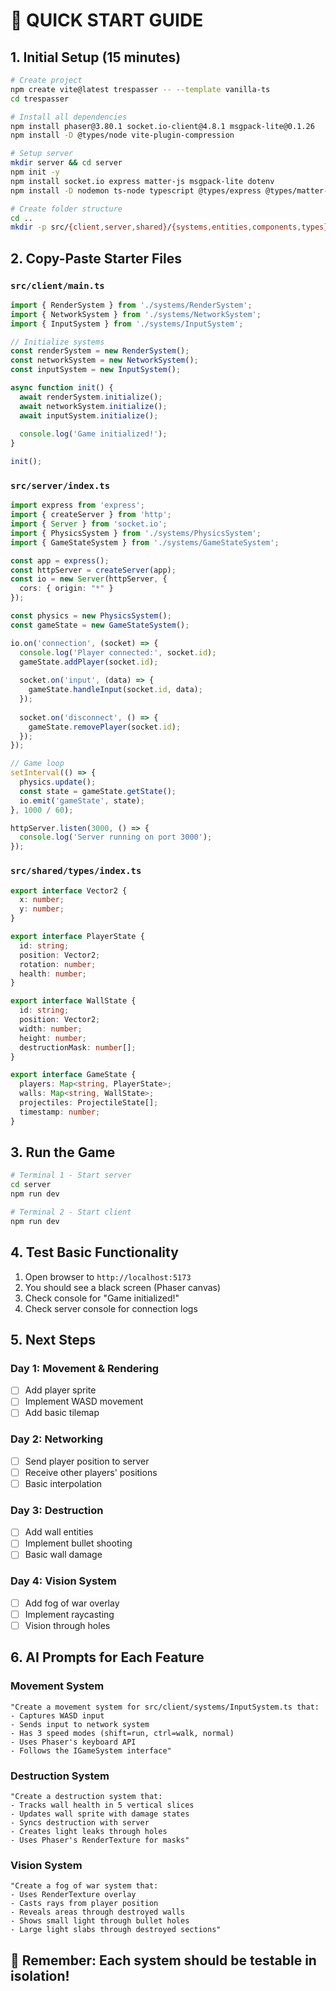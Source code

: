 # 🚀 QUICK START GUIDE

## 1. Initial Setup (15 minutes)

```bash
# Create project
npm create vite@latest trespasser -- --template vanilla-ts
cd trespasser

# Install all dependencies
npm install phaser@3.80.1 socket.io-client@4.8.1 msgpack-lite@0.1.26
npm install -D @types/node vite-plugin-compression

# Setup server
mkdir server && cd server
npm init -y
npm install socket.io express matter-js msgpack-lite dotenv
npm install -D nodemon ts-node typescript @types/express @types/matter-js

# Create folder structure
cd ..
mkdir -p src/{client,server,shared}/{systems,entities,components,types}
```

## 2. Copy-Paste Starter Files

### `src/client/main.ts`
```typescript
import { RenderSystem } from './systems/RenderSystem';
import { NetworkSystem } from './systems/NetworkSystem';
import { InputSystem } from './systems/InputSystem';

// Initialize systems
const renderSystem = new RenderSystem();
const networkSystem = new NetworkSystem();
const inputSystem = new InputSystem();

async function init() {
  await renderSystem.initialize();
  await networkSystem.initialize();
  await inputSystem.initialize();
  
  console.log('Game initialized!');
}

init();
```

### `src/server/index.ts`
```typescript
import express from 'express';
import { createServer } from 'http';
import { Server } from 'socket.io';
import { PhysicsSystem } from './systems/PhysicsSystem';
import { GameStateSystem } from './systems/GameStateSystem';

const app = express();
const httpServer = createServer(app);
const io = new Server(httpServer, {
  cors: { origin: "*" }
});

const physics = new PhysicsSystem();
const gameState = new GameStateSystem();

io.on('connection', (socket) => {
  console.log('Player connected:', socket.id);
  gameState.addPlayer(socket.id);
  
  socket.on('input', (data) => {
    gameState.handleInput(socket.id, data);
  });
  
  socket.on('disconnect', () => {
    gameState.removePlayer(socket.id);
  });
});

// Game loop
setInterval(() => {
  physics.update();
  const state = gameState.getState();
  io.emit('gameState', state);
}, 1000 / 60);

httpServer.listen(3000, () => {
  console.log('Server running on port 3000');
});
```

### `src/shared/types/index.ts`
```typescript
export interface Vector2 {
  x: number;
  y: number;
}

export interface PlayerState {
  id: string;
  position: Vector2;
  rotation: number;
  health: number;
}

export interface WallState {
  id: string;
  position: Vector2;
  width: number;
  height: number;
  destructionMask: number[];
}

export interface GameState {
  players: Map<string, PlayerState>;
  walls: Map<string, WallState>;
  projectiles: ProjectileState[];
  timestamp: number;
}
```

## 3. Run the Game

```bash
# Terminal 1 - Start server
cd server
npm run dev

# Terminal 2 - Start client
npm run dev
```

## 4. Test Basic Functionality

1. Open browser to `http://localhost:5173`
2. You should see a black screen (Phaser canvas)
3. Check console for "Game initialized!"
4. Check server console for connection logs

## 5. Next Steps

### Day 1: Movement & Rendering
- [ ] Add player sprite
- [ ] Implement WASD movement
- [ ] Add basic tilemap

### Day 2: Networking
- [ ] Send player position to server
- [ ] Receive other players' positions
- [ ] Basic interpolation

### Day 3: Destruction
- [ ] Add wall entities
- [ ] Implement bullet shooting
- [ ] Basic wall damage

### Day 4: Vision System
- [ ] Add fog of war overlay
- [ ] Implement raycasting
- [ ] Vision through holes

## 6. AI Prompts for Each Feature

### Movement System
```
"Create a movement system for src/client/systems/InputSystem.ts that:
- Captures WASD input
- Sends input to network system
- Has 3 speed modes (shift=run, ctrl=walk, normal)
- Uses Phaser's keyboard API
- Follows the IGameSystem interface"
```

### Destruction System
```
"Create a destruction system that:
- Tracks wall health in 5 vertical slices
- Updates wall sprite with damage states
- Syncs destruction with server
- Creates light leaks through holes
- Uses Phaser's RenderTexture for masks"
```

### Vision System
```
"Create a fog of war system that:
- Uses RenderTexture overlay
- Casts rays from player position
- Reveals areas through destroyed walls
- Shows small light through bullet holes
- Large light slabs through destroyed sections"
```

## 🎯 Remember: Each system should be testable in isolation! 
